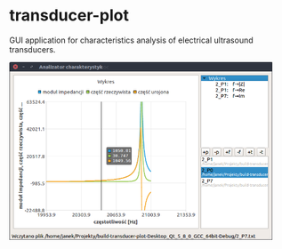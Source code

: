 # transducer-plot
GUI application for characteristics analysis of electrical ultrasound transducers.


<img src="https://raw.githubusercontent.com/orlinskj/transducer-plot/master/doc/mainwindow-screenshot1.png" alt="main window screenshot" width="473" height="320" >
